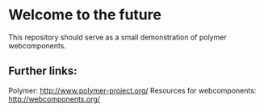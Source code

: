 # Welcome to the future
This repository should serve as a small demonstration of
polymer webcomponents.

## Further links:
Polymer: http://www.polymer-project.org/
Resources for webcomponents: http://webcomponents.org/

